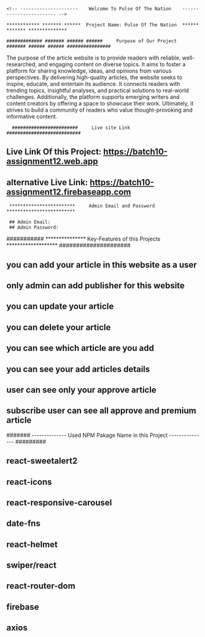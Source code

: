 
    <!-- ---------------------    Welcome To Pulse Of The Nation    ------------------------ -->

    ************ ******* ******  Project Name: Pulse Of The Nation  ****** ******* **************

    ############# ####### ###### ######     Purpose of Our Project    ####### ###### ###### ################

   The purpose of the article website is to provide readers with reliable, well-researched, and engaging content on  diverse topics. It aims to foster a platform for sharing knowledge, ideas, and opinions from various perspectives.  By delivering high-quality articles, the website seeks to inspire, educate, and entertain its audience. It connects  readers with trending topics, insightful analyses, and practical solutions to real-world challenges. Additionally,  the platform supports emerging writers and content creators by offering a space to showcase their work. Ultimately,  it strives to build a community of readers who value thought-provoking and informative content.

      
      ########################     Live site Link       ###########################

   ## Live Link Of this Project: https://batch10-assignment12.web.app
   ## alternative Live Link: https://batch10-assignment12.firebaseapp.com

     ************************     Admin Email and Password     *************************

     ## Admin Email: 
     ## Admin Password: 

  ########### ***************  Key-Features of this Projects  ******************* #####################

  ## you can add your article in this website as a user
  ## only admin can add publisher for this website
  ## you can update your article
  ## you can delete your article
  ## you can see which article are you add
  ## you can see your add articles details
  ## user can see only your approve article
  ## subscribe user can see all approve and premium article


  ####### -------------- Used NPM Pakage Name in this Project --------------- #########

## react-sweetalert2
## react-icons
## react-responsive-carousel 
## date-fns
## react-helmet
## swiper/react    
## react-router-dom
## firebase
## axios